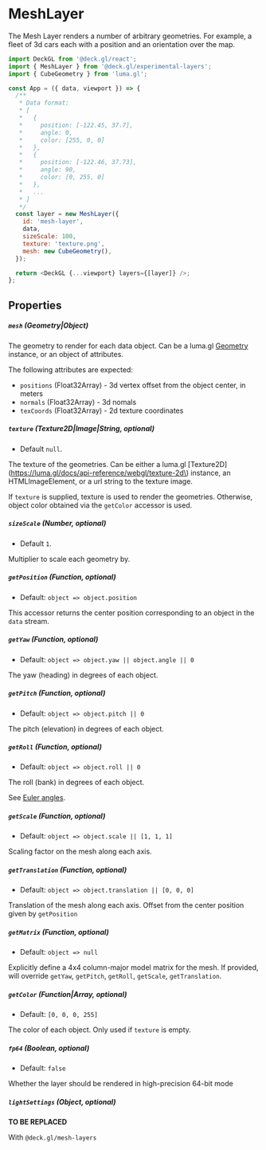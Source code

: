 # MeshLayer

The Mesh Layer renders a number of arbitrary geometries. For example, a fleet of 3d cars each with a position and an orientation over the map.

```js
import DeckGL from '@deck.gl/react';
import { MeshLayer } from '@deck.gl/experimental-layers';
import { CubeGeometry } from 'luma.gl';

const App = ({ data, viewport }) => {
  /**
   * Data format:
   * [
   *   {
   *     position: [-122.45, 37.7],
   *     angle: 0,
   *     color: [255, 0, 0]
   *   },
   *   {
   *     position: [-122.46, 37.73],
   *     angle: 90,
   *     color: [0, 255, 0]
   *   },
   *   ...
   * ]
   */
  const layer = new MeshLayer({
    id: 'mesh-layer',
    data,
    sizeScale: 100,
    texture: 'texture.png',
    mesh: new CubeGeometry(),
  });

  return <DeckGL {...viewport} layers={[layer]} />;
};
```

## Properties

##### `mesh` (Geometry|Object)

The geometry to render for each data object.
Can be a luma.gl [Geometry](https://luma.gl/docs/api-reference/engine/geometry) instance, or an object of attributes.

The following attributes are expected:

- `positions` (Float32Array) - 3d vertex offset from the object center, in meters
- `normals` (Float32Array) - 3d nomals
- `texCoords` (Float32Array) - 2d texture coordinates

##### `texture` (Texture2D|Image|String, optional)

- Default `null`.

The texture of the geometries.
Can be either a luma.gl [Texture2D](https://luma.gl/docs/api-reference/webgl/texture-2d\) instance, an HTMLImageElement, or a url string to the texture image.

If `texture` is supplied, texture is used to render the geometries. Otherwise, object color obtained via the `getColor` accessor is used.

##### `sizeScale` (Number, optional)

- Default `1`.

Multiplier to scale each geometry by.

##### `getPosition` (Function, optional)

- Default: `object => object.position`

This accessor returns the center position corresponding to an object in the `data` stream.

##### `getYaw` (Function, optional)

- Default: `object => object.yaw || object.angle || 0`

The yaw (heading) in degrees of each object.

##### `getPitch` (Function, optional)

- Default: `object => object.pitch || 0`

The pitch (elevation) in degrees of each object.

##### `getRoll` (Function, optional)

- Default: `object => object.roll || 0`

The roll (bank) in degrees of each object.

See [Euler angles](https://en.wikipedia.org/wiki/Euler_angles).

##### `getScale` (Function, optional)

- Default: `object => object.scale || [1, 1, 1]`

Scaling factor on the mesh along each axis.

##### `getTranslation` (Function, optional)

- Default: `object => object.translation || [0, 0, 0]`

Translation of the mesh along each axis. Offset from the center position given by `getPosition`

##### `getMatrix` (Function, optional)

- Default: `object => null`

Explicitly define a 4x4 column-major model matrix for the mesh. If provided, will override
`getYaw`, `getPitch`, `getRoll`, `getScale`, `getTranslation`.

##### `getColor` (Function|Array, optional)

- Default: `[0, 0, 0, 255]`

The color of each object. Only used if `texture` is empty.

##### `fp64` (Boolean, optional)

- Default: `false`

Whether the layer should be rendered in high-precision 64-bit mode

##### `lightSettings` (Object, optional)

**TO BE REPLACED**

With `@deck.gl/mesh-layers`
